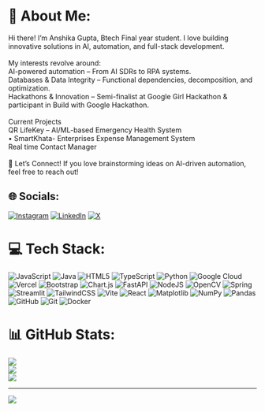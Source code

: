 # 💫 About Me:
Hi there! I’m Anshika Gupta, Btech Final year student. I love building innovative solutions in AI, automation, and full-stack development.<br><br>My interests revolve around:<br>AI-powered automation – From AI SDRs to RPA systems.<br>Databases & Data Integrity – Functional dependencies, decomposition, and optimization.<br>Hackathons & Innovation – Semi-finalist at Google Girl Hackathon & participant in Build with Google Hackathon.<br><br>Current Projects<br> QR LifeKey – AI/ML-based Emergency Health System<br>• SmartKhata- Enterprises Expense Management System<br>Real time Contact Manager<br><br>💬 Let’s Connect! If you love brainstorming ideas on AI-driven automation, feel free to reach out!

## 🌐 Socials:
[![Instagram](https://img.shields.io/badge/Instagram-%23E4405F.svg?logo=Instagram&logoColor=white)](https://instagram.com/anshikaagupta_) [![LinkedIn](https://img.shields.io/badge/LinkedIn-%230077B5.svg?logo=linkedin&logoColor=white)](https://linkedin.com/in/anshika-gupta-164a8322b) [![X](https://img.shields.io/badge/X-black.svg?logo=X&logoColor=white)](https://x.com/@anshikagupta38)

# 💻 Tech Stack:
![JavaScript](https://img.shields.io/badge/javascript-%23323330.svg?style=for-the-badge&logo=javascript&logoColor=%23F7DF1E) ![Java](https://img.shields.io/badge/java-%23ED8B00.svg?style=for-the-badge&logo=openjdk&logoColor=white) ![HTML5](https://img.shields.io/badge/html5-%23E34F26.svg?style=for-the-badge&logo=html5&logoColor=white) ![TypeScript](https://img.shields.io/badge/typescript-%23007ACC.svg?style=for-the-badge&logo=typescript&logoColor=white) ![Python](https://img.shields.io/badge/python-3670A0?style=for-the-badge&logo=python&logoColor=ffdd54)  ![Google Cloud](https://img.shields.io/badge/GoogleCloud-%234285F4.svg?style=for-the-badge&logo=google-cloud&logoColor=white) ![Vercel](https://img.shields.io/badge/vercel-%23000000.svg?style=for-the-badge&logo=vercel&logoColor=white) ![Bootstrap](https://img.shields.io/badge/bootstrap-%238511FA.svg?style=for-the-badge&logo=bootstrap&logoColor=white) ![Chart.js](https://img.shields.io/badge/chart.js-F5788D.svg?style=for-the-badge&logo=chart.js&logoColor=white) ![FastAPI](https://img.shields.io/badge/FastAPI-005571?style=for-the-badge&logo=fastapi)  ![NodeJS](https://img.shields.io/badge/node.js-6DA55F?style=for-the-badge&logo=node.js&logoColor=white) ![OpenCV](https://img.shields.io/badge/opencv-%23white.svg?style=for-the-badge&logo=opencv&logoColor=white) ![Spring](https://img.shields.io/badge/spring-%236DB33F.svg?style=for-the-badge&logo=spring&logoColor=white) ![Streamlit](https://img.shields.io/badge/Streamlit-%23FE4B4B.svg?style=for-the-badge&logo=streamlit&logoColor=white) ![TailwindCSS](https://img.shields.io/badge/tailwindcss-%2338B2AC.svg?style=for-the-badge&logo=tailwind-css&logoColor=white) ![Vite](https://img.shields.io/badge/vite-%23646CFF.svg?style=for-the-badge&logo=vite&logoColor=white) ![React](https://img.shields.io/badge/react-%2320232a.svg?style=for-the-badge&logo=react&logoColor=%2361DAFB) ![Matplotlib](https://img.shields.io/badge/Matplotlib-%23ffffff.svg?style=for-the-badge&logo=Matplotlib&logoColor=black) ![NumPy](https://img.shields.io/badge/numpy-%23013243.svg?style=for-the-badge&logo=numpy&logoColor=white) ![Pandas](https://img.shields.io/badge/pandas-%23150458.svg?style=for-the-badge&logo=pandas&logoColor=white) ![GitHub](https://img.shields.io/badge/github-%23121011.svg?style=for-the-badge&logo=github&logoColor=white) ![Git](https://img.shields.io/badge/git-%23F05033.svg?style=for-the-badge&logo=git&logoColor=white)  ![Docker](https://img.shields.io/badge/docker-%230db7ed.svg?style=for-the-badge&logo=docker&logoColor=white)
# 📊 GitHub Stats:
![](https://github-readme-stats.vercel.app/api?username=anshikaagupta&theme=dark&hide_border=false&include_all_commits=false&count_private=false)<br/>
![](https://nirzak-streak-stats.vercel.app/?user=anshikaagupta&theme=dark&hide_border=false)<br/>
![](https://github-readme-stats.vercel.app/api/top-langs/?username=anshikaagupta&theme=dark&hide_border=false&include_all_commits=false&count_private=false&layout=compact)



---
[![](https://visitcount.itsvg.in/api?id=anshikaagupta&icon=0&color=0)](https://visitcount.itsvg.in)

<!-- Proudly created with GPRM ( https://gprm.itsvg.in ) -->
